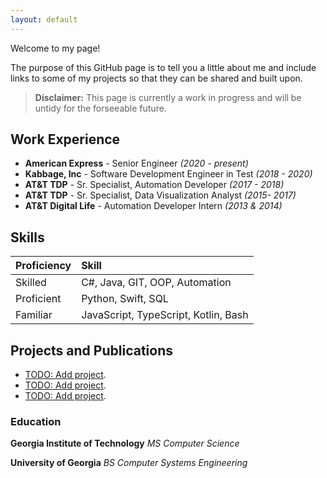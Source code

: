```yaml
---
layout: default
---
```

Welcome to my page! 

The purpose of this GitHub page is to tell you a little about me and include links to some of my projects so that they can be shared and built upon.

> **Disclaimer:** This page is currently a work in progress and will be untidy for the forseeable future.

## Work Experience

* **American Express** - Senior Engineer _(2020 - present)_
* **Kabbage, Inc** - Software Development Engineer in Test _(2018 - 2020)_
* **AT&T TDP** - Sr. Specialist, Automation Developer _(2017 - 2018)_
* **AT&T TDP** - Sr. Specialist, Data Visualization Analyst _(2015- 2017)_
* **AT&T Digital Life** - Automation Developer Intern _(2013 & 2014)_

## Skills

| Proficiency  | Skill                                  |
|:-------------|:---------------------------------------|
| Skilled      | C#, Java, GIT, OOP, Automation         | 
| Proficient   | Python, Swift, SQL                     | 
| Familiar     | JavaScript, TypeScript, Kotlin, Bash   | 

## Projects and Publications

* [TODO: Add project](./another-page.html).
* [TODO: Add project](./another-page.html).
* [TODO: Add project](./another-page.html).

### Education

**Georgia Institute of Technology** _MS Computer Science_

**University of Georgia** _BS Computer Systems Engineering_


